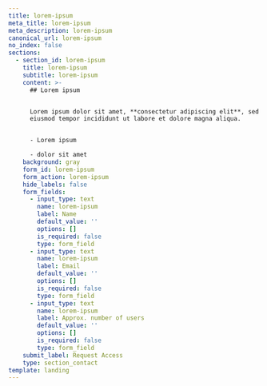 ```yaml
---
title: lorem-ipsum
meta_title: lorem-ipsum
meta_description: lorem-ipsum
canonical_url: lorem-ipsum
no_index: false
sections:
  - section_id: lorem-ipsum
    title: lorem-ipsum
    subtitle: lorem-ipsum
    content: >-
      ## Lorem ipsum


      Lorem ipsum dolor sit amet, **consectetur adipiscing elit**, sed do
      eiusmod tempor incididunt ut labore et dolore magna aliqua.


      - Lorem ipsum

      - dolor sit amet
    background: gray
    form_id: lorem-ipsum
    form_action: lorem-ipsum
    hide_labels: false
    form_fields:
      - input_type: text
        name: lorem-ipsum
        label: Name
        default_value: ''
        options: []
        is_required: false
        type: form_field
      - input_type: text
        name: lorem-ipsum
        label: Email
        default_value: ''
        options: []
        is_required: false
        type: form_field
      - input_type: text
        name: lorem-ipsum
        label: Approx. number of users
        default_value: ''
        options: []
        is_required: false
        type: form_field
    submit_label: Request Access
    type: section_contact
template: landing
---
```

